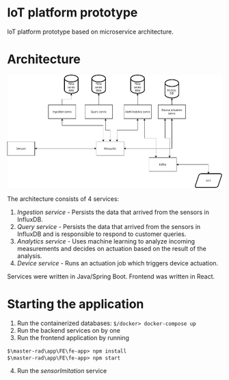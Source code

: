 # IoT platform prototype 
IoT platform prototype based on microservice architecture. 

# Architecture

![image](https://github.com/DaniloVeljovic/master-rad/blob/main/app/architecture.png?raw=true)

The architecture consists of 4 services: 
1. _Ingestion service_ - Persists the data that arrived from the sensors in InfluxDB. 
2. _Query service_ - Persists the data that arrived from the sensors in InfluxDB and is responsible to respond to customer queries.  
3. _Analytics service_ - Uses machine learning to analyze incoming measurements and decides on actuation based on the result of the analysis.
4. _Device service_ - Runs an actuation job which triggers device actuation.


Services were written in Java/Spring Boot. Frontend was written in React. 

# Starting the application
1. Run the containerized databases: `$/docker> docker-compose up`
2. Run the backend services on by one
3. Run the frontend application by running
```
$\master-rad\app\FE\fe-app> npm install
$\master-rad\app\FE\fe-app> npm start
```
4. Run the _sensorImitation_ service
